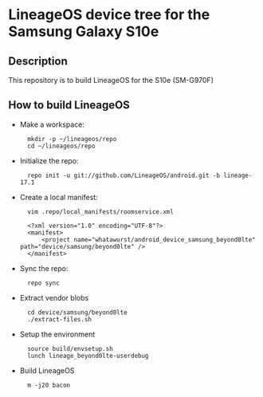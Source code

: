 # LineageOS device tree for the Samsung Galaxy S10e

Description
-----------

This repository is to build LineageOS for the S10e (SM-G970F)

How to build LineageOS
----------------------

* Make a workspace:

        mkdir -p ~/lineageos/repo
        cd ~/lineageos/repo

* Initialize the repo:

        repo init -u git://github.com/LineageOS/android.git -b lineage-17.1

* Create a local manifest:

        vim .repo/local_manifests/roomservice.xml

        <?xml version="1.0" encoding="UTF-8"?>
        <manifest>
            <project name="whatawurst/android_device_samsung_beyond0lte" path="device/samsung/beyond0lte" />
        </manifest>

* Sync the repo:

        repo sync

* Extract vendor blobs

        cd device/samsung/beyond0lte
        ./extract-files.sh

* Setup the environment

        source build/envsetup.sh
        lunch lineage_beyond0lte-userdebug

* Build LineageOS

        m -j20 bacon
